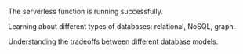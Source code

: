 The serverless function is running successfully.

Learning about different types of databases: relational, NoSQL, graph.

Understanding the tradeoffs between different database models.